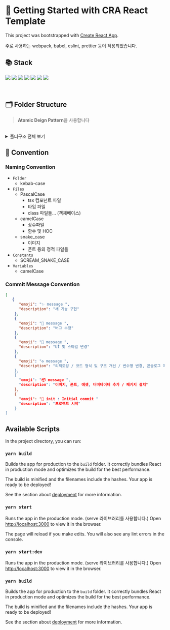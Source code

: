 # 📜 Getting Started with CRA React Template

This project was bootstrapped with [Create React App](https://github.com/facebook/create-react-app).

주로 사용하는 webpack, babel, eslint, prettier 등이 적용되었습니다.

## 📚 Stack

<img src="https://img.shields.io/badge/React-61DAFB?style=for-the-badge&logo=React&logoColor=black"/> <img src="https://img.shields.io/badge/Typescript-3178C6?style=for-the-badge&logo=Typescript&logoColor=white"/> <img src="https://img.shields.io/badge/styled components-DB7093?style=for-the-badge&logo=styled-components&logoColor=white"/>
<img src="https://img.shields.io/badge/Recoil-3472DC?style=for-the-badge&logo=redux&logoColor=white"/> <img src="https://img.shields.io/badge/Axios-5A28E4?style=for-the-badge&logo=Axios&logoColor=white"/> <img src="https://img.shields.io/badge/React Query-F43E50?style=for-the-badge&logo=React Query&logoColor=white"/> <img src="https://img.shields.io/badge/ESLint-3830C8?style=for-the-badge&logo=ESLint&logoColor=white"/>

<br/>

## 🗂 Folder Structure

> **Atomic Deign Pattern**을 사용합니다

<br>

<details>
<summary>폴더구조 전체 보기</summary>

```
├── public
│   ├── fonts
│   └── images
├── resources
├── src
│   ├── api
│   ├── components
│   │   ├── atoms
│   │   ├── molecules
│   │   ├── organisms
│   │   └── templates
│   ├── config
│   ├── constant
│   ├── context
│   ├── hooks
│   ├── interface
│   ├── mock
│   ├── pages
│   ├── style
│   └── utils
└── tools
    └── webpack
```

- `config.tsx`
  - 환경변수 선언
- `mock`
  - 프로젝트 내에서 사용되는 상수들 중 기획 및 디자인 단에서 정한 컨텐츠들
- `api`
  - axios를 이용한 서버통신 관련 함수들 선언
- `routes`
  - 라우팅 선언
- `pages`
  - 라우팅된 페이지들
  - 랜딩, 메인, 에러, 완료 등 페이지
- `components`
  - `templates` : main page에 해당하는 페이지를 구성하기 위한 템플릿
  - `organisms` : templates의 페이지에 사용되는 큰 덩어리 컴포넌트들
  - `molecules` : 훅을 사용하거나 자체 함수가 있는 모듈들
  - `atoms` : 훅이나 자체 함수등이 포함되지 않은 비교적 간단한 모듈들
- `context`
  - recoil, context 등 전역 atom, selector + 해당 atom 용 커스텀 훅
- `hooks`
  - 커스텀훅 선언
- `utils`
  - `functions`: 여러 컴포넌트 내에서 사용되는 글로벌 함수들
  - `constant`
    - 프로젝트 내에서 사용되는 상수들
    - color, images, 에러메세지 문자열, 정규식 등
- `style`
  - 전역 컴포넌트에서 사용되는 스타일드 컴포넌트들 + GlobalStyle.ts

</details>

## 📌 Convention 

### Naming Convention
- `Folder`
  - kebab-case
- `Files`
  - PascalCase
    - tsx 컴포넌트 파일
    - 타입 파일
    - class 파일들… (객체베이스)
  - camelCase
    - 상수파일
    - 함수 및 HOC
  - snake_case
    - 이미지
    - 폰트 등의 정적 파일들
- `Constants`
  - SCREAM_SNAKE_CASE
- `Variables`
  - camelCase

### Commit Message Convention
```json 
[
   {
      "emoji": "✨ message ",
      "description": "새 기능 구현"
    },
    {
      "emoji": "🔧 message ",
      "description": "버그 수정"
    },
    {
      "emoji": "💄 message ",
      "description": "UI 및 스타일 변경"
    },
    {
      "emoji": "♻️ message ",
      "description": "리팩토링 / 코드 형식 및 구조 개선 / 변수명 변경, 콘솔로그 제거, 주석 변경 등 기능 차이 없는 코드 수정""
    },
    {
      "emoji": "📦 message ",
      "description": "이미지, 폰트, 에셋, 더미데이터 추가 / 패키지 설치"
    },
    {
      "emoji": "🎉 init : Initial commit "
      "description": "프로젝트 시작"
    }
]
```


## Available Scripts

In the project directory, you can run:

### `yarn build`

Builds the app for production to the `build` folder.
It correctly bundles React in production mode and optimizes the build for the best performance.

The build is minified and the filenames include the hashes.
Your app is ready to be deployed!

See the section about [deployment](https://facebook.github.io/create-react-app/docs/deployment) for more information.
### `yarn start`

Runs the app in the production mode. (serve 라이브러리를 사용합니다.)
Open [http://localhost:3000](http://localhost:3000) to view it in the browser.

The page will reload if you make edits.
You will also see any lint errors in the console.

### `yarn start:dev`

Runs the app in the production mode. (serve 라이브러리를 사용합니다.)
Open [http://localhost:3000](http://localhost:3000) to view it in the browser.

### `yarn build`

Builds the app for production to the `build` folder.
It correctly bundles React in production mode and optimizes the build for the best performance.

The build is minified and the filenames include the hashes.
Your app is ready to be deployed!

See the section about [deployment](https://facebook.github.io/create-react-app/docs/deployment) for more information.

